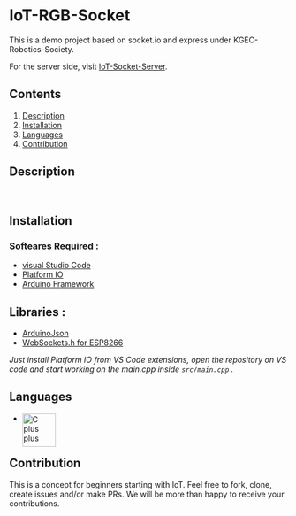 # **IoT-RGB-Socket**
This is a demo project based on socket.io and express under KGEC-Robotics-Society.

For the server side, visit [IoT-Socket-Server](https://github.com/PSR0001/Robotics_Orientation).

## **Contents**
1. [Description](#description)
0. [Installation](#installation)
0. [Languages](#languages)
0. [Contribution](#contribution)

## **Description**

<br>






## **Installation**
   ### Softeares Required :
   * [visual Studio Code](https://code.visualstudio.com/download)
   * [Platform IO](https://platformio.org/install)
   * [Arduino Framework](https://www.arduino.cc/d)

## **Libraries :**
 
 * [ArduinoJson](https://github.com/bblanchon/ArduinoJson)
 * [WebSockets.h for ESP8266](https://github.com/Links2004/arduinoWebSockets)

_Just install Platform IO from VS Code extensions, open the repository on VS code and start working on the main.cpp inside ```src/main.cpp```  ._

## **Languages**

- <img align="left" alt="C plus plus" width="60px" src="https://user-images.githubusercontent.com/72512900/146313275-30ec5b18-531f-4444-a777-025ff4deacbb.png" />
<br>


## **Contribution**
This is a concept for beginners starting with IoT. Feel free to fork, clone, create issues and/or make PRs. We will be more than happy to receive your contributions.






